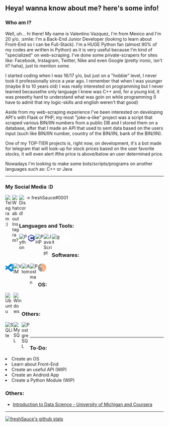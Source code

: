## Heya! wanna know about me? here's some info!

### Who am I?

<p>Well, uh... hi there! My name is Valentino Vazquez, I'm from Mexico and I'm 20 y/o. :smile: I'm a Back-End Junior Developer (looking to learn about Front-End so I can be Full-Stack). I'm a HUGE Python fan (almost 90% of my codes are written in Python) as it is very useful because I'm kind of "specialized" on web-scraping. I've done some private-scrapers for sites like: <bold>Facebook</bold>, <bold>Instagram</bold>, <bold>Twitter</bold>, <bold>Nike</bold> and even <bold>Google</bold> (pretty ironic, isn't it? haha), just to mention some.</p>

<p>I started coding when I was 16/17 y/o, but just on a "hobbie" level, I never took it professionally since a year ago. I remember that when I was younger (maybe 8 to 10 years old) I was really interested on programming but I never learned becausethe only language I knew was C++ and, for a young kid, it was preeetty hard to understand what was goin on while programming (I have to admit that my logic-skills and english weren't that good)</p>

<p>Aside from my web-scraping experience I've been interested on developing API's with Flask or PHP, my most "joke-a-like" project was a script that scraped various BIN/IIN numbers from a public DB and I stored them on a database, after that I made an API that used to sent data based on the users input (such like BIN/IIN number, country of the BIN/IIN, bank of the BIN/IIN).</p>

<p>One of my TOP-TIER projects is, right now, on development, it's a bot made for telegram that will look-up for stock prices based on the user favorite stocks, it will even alert ifthe price is above/below an user determined price.</p>

<p>Nowadays I'm looking to make some bots/scripts/programs on another languages such as: C++ or Java</p>

---

### My Social Media :D

<a href="https://t.me/freshSauce" target="_blank"><img align="left" title="Telegram :)" width="22px" src="https://camo.githubusercontent.com/f4b401dd7cd9b7840fd31acafd49e151a80e4c9600bf219934461b96dd98e013/68747470733a2f2f6564656e742e6769746875622e696f2f537570657254696e7949636f6e732f696d616765732f7376672f74656c656772616d2e737667" /></a>
<a href="https://www.instagram.com/vvazquez01/" target="_blank"><img align="left" title="What about Instagram?" width="22px" src="https://camo.githubusercontent.com/c9dacf0f25a1489fdbc6c0d2b41cda58b77fa210a13a886d6f99e027adfbd358/68747470733a2f2f6564656e742e6769746875622e696f2f537570657254696e7949636f6e732f696d616765732f7376672f696e7374616772616d2e737667" /></a>
<p><img align="left" title="Discord!" width="22px" src="https://camo.githubusercontent.com/79fcdc7c43f1a1d7c175827976ffee8177814a016fb1b9578ff70f1aef759578/68747470733a2f2f6564656e742e6769746875622e696f2f537570657254696e7949636f6e732f696d616765732f7376672f646973636f72642e737667" />-> freshSauce#0001</p>

<br />
<br/>

### Languages and Tools:

<a href="https://www.python.org" target="_blank"> <img align="left" title="Python" width="26px" src="https://camo.githubusercontent.com/aa96ee3a3352c9c3c2161d3e95698d0885a277ab85d617fe77912627d37a3959/68747470733a2f2f6564656e742e6769746875622e696f2f537570657254696e7949636f6e732f696d616765732f7376672f707974686f6e2e737667"/> </a>
<a href="https://www.cprogramming.com/" target="_blank"> <img align="left" title="C" width="26px" src="https://github.com/Aakarsh-B/trying-repos/blob/master/c-programming.png"/> </a>
<a href="https://www.php.net" target="_blank"> <img align="left" title="PHP" width="26px" src="https://camo.githubusercontent.com/b71df4fcf19980b56b49c963638df23b5d1d2b9e9e487548649651f2f3e1d603/68747470733a2f2f6564656e742e6769746875622e696f2f537570657254696e7949636f6e732f696d616765732f7376672f7068702e737667"/> </a>
<a href="https://developer.mozilla.org/es/docs/Web/JavaScript" target="_blank"> <img align="left" title="JavaScript" width="26px" src="https://camo.githubusercontent.com/9496882abd182958bcea4238ab44f7eb8928d7a4144c150f18f6c55ceb9b4490/68747470733a2f2f6564656e742e6769746875622e696f2f537570657254696e7949636f6e732f696d616765732f7376672f6a6176617363726970742e737667">
<a href="https://git-scm.com/" target="_blank"> <img align="left" title="git" width="26px" src="https://www.vectorlogo.zone/logos/git-scm/git-scm-icon.svg"/> </a>
<img align="left" alt="GitHub" width="26px" src="https://github.com/Aakarsh-B/trying-repos/blob/master/github.svg" />
<br />
<br />
### Softwares:

<img align="left" title="Visual Studio Code" width="26px" src="https://raw.githubusercontent.com/github/explore/80688e429a7d4ef2fca1e82350fe8e3517d3494d/topics/visual-studio-code/visual-studio-code.png" />
<a href="https://www.vim.org/" target="_blank"> <img align="left" title="VIM" width="26px" src="https://cdn.worldvectorlogo.com/logos/vim.svg"/> </a> 
<a href="https://atom.io/" target="_blank"> <img align="left" title="Atom" width="26px" src="https://cdn.worldvectorlogo.com/logos/atom-4.svg"/> </a> 
<a href="https://www.postman.com/" target="_blank"> <img align="left" title="Postman" width="26px" src="https://www.vectorlogo.zone/logos/getpostman/getpostman-icon.svg"/> </a>
<a href="https://portswigger.net/burp" target="_blank"> <img align="left" title="Burp Suite" width="26px" src="https://raw.githubusercontent.com/freshSauce/freshSauce/9ff85504a0514e7c3fa57e860c0504e274323cb9/icons/method-draw-image.svg"/> </a>
  
<br />
<br />
  
### OS:
<img align="left" title="Ubuntu" width="26px" src="https://camo.githubusercontent.com/c100a44b540f6bcea3f7bae169d5f75b44e8994a83deeaf2e9b7e7f9523c8bd3/68747470733a2f2f6564656e742e6769746875622e696f2f537570657254696e7949636f6e732f696d616765732f7376672f7562756e74752e737667"/> 
<img align="left" title="Windows" width="26px" src="https://camo.githubusercontent.com/05eece38536aac5c8437e2cb46362e545443a80922c5e28463530726a6d186ac/68747470733a2f2f6564656e742e6769746875622e696f2f537570657254696e7949636f6e732f696d616765732f7376672f77696e646f77732e737667"/>
  
<br />
<br />
  
### Others:

<img align="left" title="SQLite" width="26px" src="https://cdn.worldvectorlogo.com/logos/sqlite.svg"/>
<img align="left" title="MySQL" width="26px" src="https://cdn.worldvectorlogo.com/logos/mysql-6.svg"/>
<img align="left" title="PostgreSQL" width="26px" src="https://cdn.worldvectorlogo.com/logos/postgresql.svg"/>


<br />
<br />

---
  
### To-Do:
  <li>Create an OS</li>
  <li>Learn about Front-End</li>
  <li>Create an useful API (WIP)</li>
  <li>Create an Android App</li>
  <li>Create a Python Module (WIP)</li>

### Others:

  * <a href='https://coursera.org/share/91ae0d171ba05840a368b66ff9472e14'>Introduction to Data Science - University of Michigan and Coursera</a>
  
---
[![freshSauce's github stats](https://github-readme-stats.vercel.app/api?username=freshSauce&show_icons=true&theme=dracula&include_all_commits=true&count_private=true&line_height=20)](https://github.com/freshSauce)
